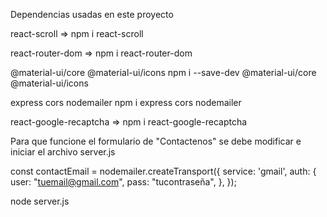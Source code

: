 Dependencias usadas en este proyecto

react-scroll => npm i react-scroll

react-router-dom => npm i react-router-dom

@material-ui/core
@material-ui/icons 
npm i --save-dev @material-ui/core @material-ui/icons

express
cors
nodemailer
npm i express cors nodemailer

react-google-recaptcha => npm i react-google-recaptcha

Para que funcione el formulario de "Contactenos" se debe modificar e iniciar el archivo server.js

const contactEmail = nodemailer.createTransport({
  service: 'gmail',
  auth: {
    user: "tuemail@gmail.com",
    pass: "tucontraseña",
  },
});

node server.js
